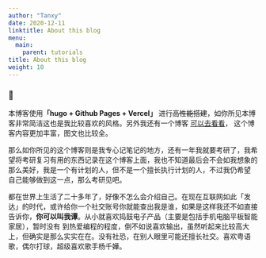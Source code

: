 ```yaml
---
author: "Tanxy"
date: 2020-12-11
linktitle: About this blog
menu:
  main:
    parent: tutorials
title: About this blog
weight: 10
---
```


### 📝

本博客使用<b>「hugo + Github Pages + Vercel」</b> 进行~~高性能搭建~~，如你所见本博客非常简洁这也是我比较喜欢的风格。另外我还有一个博客 [可以去看看](https://tanxy.club)， 这个博客内容更加丰富，图文也比较全。  

那么如你所见的这个博客则是我专心记笔记的地方，还有一年我就要考研了，我希望将考研复习有用的东西记录在这个博客上面，我也不知道最后会不会如我想象的那么美好，我是一个有计划的人，但不是一个擅长执行计划的人，不过我仍希望
自己能够做到这一点，那么考研见吧。


都在世界上生活了二十多年了，好像不怎么会介绍自己。在现在互联网如此「发达」的时代，或许给你一个社交账号你就能查出我是谁，如果是这样我还不如直接告诉你，**你可以叫我谭**。从小就喜欢捣鼓电子产品（主要是包括手机电脑平板智能家居），暂时没有
到热爱编程的程度，倒不如说喜欢输出，虽然听起来比较高大上，但确实是那么实实在在。没有社恐，在别人眼里可能还擅长社交。喜欢粤语歌，偶尔打球，超级喜欢歌手杨千嬅。

<br>